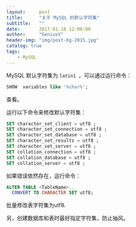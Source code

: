 ```yaml
---
layout:     post
title:      "关于 MySQL 的默认字符集"
subtitle:   ""
date:       2017-01-18 12:00:00
author:     "GeniusV"
header-img: "img/post-bg-2015.jpg"
catalog: true
tags:
    - MySQL
---
```


MySQL 默认字符集为 `latin1 `，可以通过运行命令：
``` sql
SHOW  variables like '%char%';
```
查看。

运行以下命令来修改默认字符集：
``` sql
SET character_set_client = utf8 ;
SET character_set_connection = utf8 ;
SET character_set_database = utf8 ;
SET character_set_results = utf8 ;
SET character_set_server = utf8 ;
SET collation_connection = utf8 ;
SET collation_database = utf8 ;
SET collation_server = utf8 ;
```
如果错误依然存在，运行命令：
``` sql
ALTER TABLE <TableName>..
  CONVERT TO CHARACTER SET utf8;
```
批量修改表字符集为utf8.

另，创建数据库和表时最好指定字符集，防止抽风。


